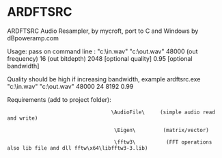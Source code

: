 # ARDFTSRC
ARDFTSRC Audio Resampler, by mycroft, port to C and Windows by dBpoweramp.com

Usage: pass on command line : "c:\in.wav" "c:\out.wav" 48000 (out frequency) 16 (out bitdepth) 2048 [optional quality] 0.95 [optional bandwidth]

Quality should be high if increasing bandwidth, example ardftsrc.exe "c:\in.wav" "c:\out.wav" 48000 24 8192 0.99

Requirements (add to project folder):  

                                      \AudioFile\     (simple audio read and write)

                                       \Eigen\         (matrix/vector)

                                       \fftw3\          (FFT operations   also lib file and dll fftw\x64\libfftw3-3.lib)
